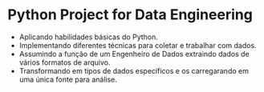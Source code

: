 # Python Project for Data Engineering

- Aplicando habilidades básicas do Python.
- Implementando diferentes técnicas para coletar e trabalhar com dados. 
- Assumindo a função de um Engenheiro de Dados extraindo dados de vários formatos de arquivo.
- Transformando em tipos de dados específicos e os carregarando em uma única fonte para análise.

